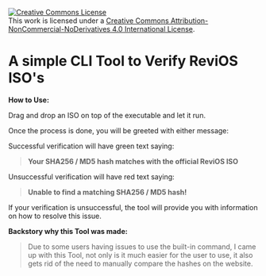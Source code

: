 <a rel="license" href="http://creativecommons.org/licenses/by-nc-nd/4.0/"><img alt="Creative Commons License" style="border-width:0" src="https://i.creativecommons.org/l/by-nc-nd/4.0/88x31.png" /></a><br />This work is licensed under a <a rel="license" href="http://creativecommons.org/licenses/by-nc-nd/4.0/">Creative Commons Attribution-NonCommercial-NoDerivatives 4.0 International License</a>.

# A simple CLI Tool to Verify ReviOS ISO's
**How to Use:**

Drag and drop an ISO on top of the executable and let it run.

Once the process is done, you will be greeted with either message:
 
Successful verification will have green text saying:
>**Your SHA256 / MD5 hash matches with the official ReviOS ISO**

Unsuccessful verification will have red text saying:

>**Unable to find a matching SHA256 / MD5 hash!**

If your verification is unsuccessful, the tool will provide you with information on how to resolve this issue.

**Backstory why this Tool was made:**
>Due to some users having issues to use the built-in command, I came up with this Tool, not only is it much easier for the user to use, it also gets rid of the need to manually compare the hashes on the website.
